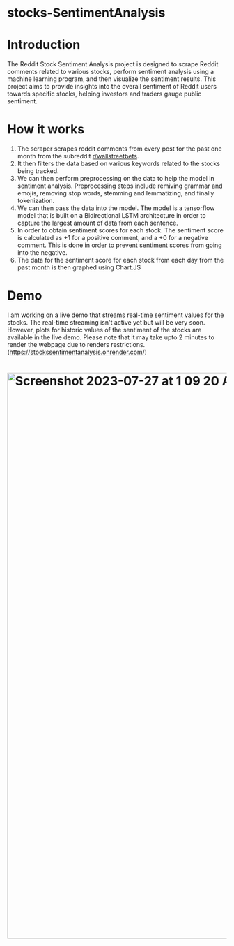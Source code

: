 # stocks-SentimentAnalysis
# Introduction  
The Reddit Stock Sentiment Analysis project is designed to scrape Reddit comments related to various stocks, perform sentiment analysis using a machine learning program, and then visualize the sentiment results. This project aims to provide insights into the overall sentiment of Reddit users towards specific stocks, helping investors and traders gauge public sentiment.
# How it works
1. The scraper scrapes reddit comments from every post for the past one month from the subreddit [r/wallstreetbets](https://www.reddit.com/r/wallstreetbets/).
2. It then filters the data based on various keywords related to the stocks being tracked.
3. We can then perform preprocessing on the data to help the model in sentiment analysis. Preprocessing steps include remiving grammar and emojis, removing stop words, stemming and lemmatizing, and finally tokenization.
4. We can then pass the data into the model. The model is a tensorflow model that is built on a Bidirectional LSTM architecture in order to capture the largest amount of data from each sentence.
5. In order to obtain sentiment scores for each stock. The sentiment score is calculated as +1 for a positive comment, and a +0 for a negative comment. This is done in order to prevent sentiment scores from going into the negative.
6. The data for the sentiment score for each stock from each day from the past month is then graphed using Chart.JS

# Demo
I am working on a live demo that streams real-time sentiment values for the stocks. The real-time streaming isn't active yet but will be very soon. However, plots for historic values of the sentiment of the stocks are available in the live demo. Please note that it may take upto 2 minutes to render the webpage due to renders restrictions. (https://stockssentimentanalysis.onrender.com/)
# <img width="1297" alt="Screenshot 2023-07-27 at 1 09 20 AM" src="https://github.com/Aaddy-1/stocks-SentimentAnalysis/assets/83650351/43104302-0db4-4d68-ad76-97e0235ea149">

